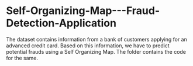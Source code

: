 # Self-Organizing-Map---Fraud-Detection-Application
The dataset contains information from a bank of customers applying for an advanced credit card. Based on this information, we have to predict potential frauds using a Self Organizing Map. The folder contains the code for the same.
